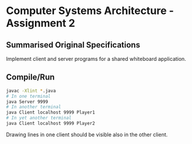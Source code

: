 # Computer Systems Architecture - Assignment 2

## Summarised Original Specifications

Implement client and server programs for a shared whiteboard application.

## Compile/Run

```sh
javac -Xlint *.java
# In one terminal
java Server 9999
# In another terminal
java Client localhost 9999 Player1
# In yet another terminal
java Client localhost 9999 Player2
```

Drawing lines in one client should be visible also in the other client.
